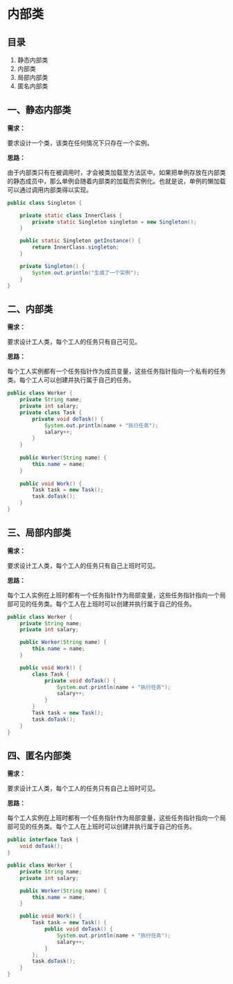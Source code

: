 # 内部类

## 目录

1. 静态内部类
2. 内部类
3. 局部内部类
4. 匿名内部类



## 一、静态内部类

**需求：**

要求设计一个类，该类在任何情况下只存在一个实例。

**思路：**

由于内部类只有在被调用时，才会被类加载至方法区中。如果把单例存放在内部类的静态成员中，那么单例会随着内部类的加载而实例化。也就是说，单例的懒加载可以通过调用内部类得以实现。

```java
public class Singleton {

    private static class InnerClass {
        private static Singleton singleton = new Singleton();
    }

    public static Singleton getInstance() {
        return InnerClass.singleton;
    }

    private Singleton() {
        System.out.println("生成了一个实例");
    }
}
```



## 二、内部类

**需求：**

要求设计工人类，每个工人的任务只有自己可见。

**思路：**

每个工人实例都有一个任务指针作为成员变量，这些任务指针指向一个私有的任务类。每个工人可以创建并执行属于自己的任务。

```java
public class Worker {
    private String name;
    private int salary;
    private class Task {
        private void doTask() {
            System.out.println(name + "执行任务");
            salary++;
        }
    }
    
    public Worker(String name) {
        this.name = name;
    }
    
    public void Work() {
        Task task = new Task();
        task.doTask();
    }
}
```



## 三、局部内部类

**需求：**

要求设计工人类，每个工人的任务只有自己上班时可见。

**思路：**

每个工人实例在上班时都有一个任务指针作为局部变量，这些任务指针指向一个局部可见的任务类。每个工人在上班时可以创建并执行属于自己的任务。

```java
public class Worker {
    private String name;
    private int salary;

    public Worker(String name) {
        this.name = name;
    }

    public void Work() {
        class Task {
            private void doTask() {
                System.out.println(name + "执行任务");
                salary++;
            }
        }
        Task task = new Task();
        task.doTask();
    }
}
```



## 四、匿名内部类

**需求：**

要求设计工人类，每个工人的任务只有自己上班时可见。

**思路：**

每个工人实例在上班时都有一个任务指针作为局部变量，这些任务指针指向一个局部可见的任务类。每个工人在上班时可以创建并执行属于自己的任务。

```java
public interface Task {
    void doTask();
}

public class Worker {
    private String name;
    private int salary;

    public Worker(String name) {
        this.name = name;
    }

    public void Work() {
        Task task = new Task() {
            public void doTask() {
                System.out.println(name + "执行任务");
                salary++;
            }
        };
        task.doTask();
    }
}
```

